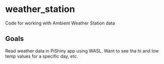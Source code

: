 # weather_station
Code for working with Ambient Weather Station data

## Goals

Read weather data in  PiShiny app using  WASL.  Want to see tha hi and low temp values for a specific day, etc.

